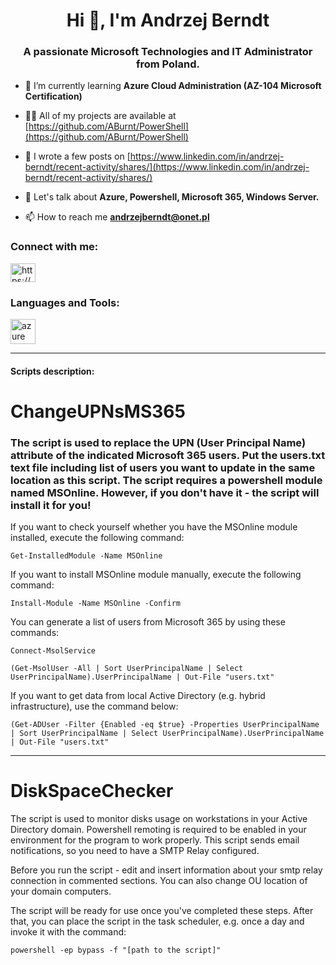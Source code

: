 <h1 align="center">Hi 👋, I'm Andrzej Berndt</h1>
<h3 align="center">A passionate Microsoft Technologies and IT Administrator from Poland.</h3>

- 🌱 I’m currently learning **Azure Cloud Administration (AZ-104 Microsoft Certification)**

- 👨‍💻 All of my projects are available at [https://github.com/ABurnt/PowerShell](https://github.com/ABurnt/PowerShell)

- 📝 I wrote a few posts on [https://www.linkedin.com/in/andrzej-berndt/recent-activity/shares/](https://www.linkedin.com/in/andrzej-berndt/recent-activity/shares/)

- 💬 Let's talk about **Azure, Powershell, Microsoft 365, Windows Server.**

- 📫 How to reach me **andrzejberndt@onet.pl**

<h3 align="left">Connect with me:</h3>
<p align="left">
<a href="https://www.linkedin.com/in/andrzej-berndt/" target="blank"><img align="center" src="https://raw.githubusercontent.com/rahuldkjain/github-profile-readme-generator/master/src/images/icons/Social/linked-in-alt.svg" alt="https://www.linkedin.com/feed/" height="30" width="40" /></a>
</p>

<h3 align="left">Languages and Tools:</h3>
<p align="left"> <a href="https://azure.microsoft.com/en-in/" target="_blank" rel="noreferrer"> <img src="https://www.vectorlogo.zone/logos/microsoft_azure/microsoft_azure-icon.svg" alt="azure" width="40" height="40"/> </a> </p>
<hr>
<h4 align="left">Scripts description:</h4>


# ChangeUPNsMS365

### The script is used to replace the UPN (User Principal Name) attribute of the indicated Microsoft 365 users. Put the users.txt text file including list of users you want to update in the same location as this script. The script requires a powershell module named MSOnline. However, if you don't have it - the script will install it for you!

If you want to check yourself whether you have the MSOnline module installed, execute the following command:

```
Get-InstalledModule -Name MSOnline
```

If you want to install MSOnline module manually, execute the following command:

```
Install-Module -Name MSOnline -Confirm
```

You can generate a list of users from Microsoft 365 by using these commands:

```
Connect-MsolService
```
```
(Get-MsolUser -All | Sort UserPrincipalName | Select UserPrincipalName).UserPrincipalName | Out-File "users.txt"
```

If you want to get data from local Active Directory (e.g. hybrid infrastructure), use the command below:

```
(Get-ADUser -Filter {Enabled -eq $true} -Properties UserPrincipalName | Sort UserPrincipalName | Select UserPrincipalName).UserPrincipalName | Out-File "users.txt"
```

<hr>

# DiskSpaceChecker

The script is used to monitor disks usage on workstations in your Active Directory domain. Powershell remoting is required to be enabled in your environment for the program to work properly. This script sends email notifications, so you need to have a SMTP Relay configured.

Before you run the script - edit and insert information about your smtp relay connection in commented sections. You can also change OU location of your domain computers.

The script will be ready for use once you've completed these steps. After that, you can place the script in the task scheduler, e.g. once a day and invoke it with the command:

```
powershell -ep bypass -f "[path to the script]"
```

